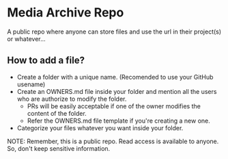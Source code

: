 # Media Archive Repo

A public repo where anyone can store files and use the url in their project(s) or whatever...

## How to add a file?

- Create a folder with a unique name. (Recomended to use your GitHub usename)
- Create an OWNERS.md file inside your folder and mention all the users who are authorize to modify the folder.
    - PRs will be easily acceptable if one of the owner modifies the content of the folder.
    - Refer the OWNERS.md file template if you're creating a new one.
- Categorize your files whatever you want inside your folder.


NOTE: Remember, this is a public repo. Read access is available to anyone. So, don't keep sensitive information.